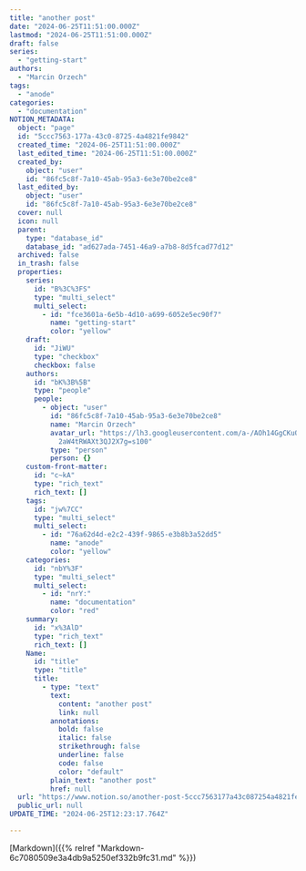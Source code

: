 ```yaml
---
title: "another post"
date: "2024-06-25T11:51:00.000Z"
lastmod: "2024-06-25T11:51:00.000Z"
draft: false
series:
  - "getting-start"
authors:
  - "Marcin Orzech"
tags:
  - "anode"
categories:
  - "documentation"
NOTION_METADATA:
  object: "page"
  id: "5ccc7563-177a-43c0-8725-4a4821fe9842"
  created_time: "2024-06-25T11:51:00.000Z"
  last_edited_time: "2024-06-25T11:51:00.000Z"
  created_by:
    object: "user"
    id: "86fc5c8f-7a10-45ab-95a3-6e3e70be2ce8"
  last_edited_by:
    object: "user"
    id: "86fc5c8f-7a10-45ab-95a3-6e3e70be2ce8"
  cover: null
  icon: null
  parent:
    type: "database_id"
    database_id: "ad627ada-7451-46a9-a7b8-8d5fcad77d12"
  archived: false
  in_trash: false
  properties:
    series:
      id: "B%3C%3FS"
      type: "multi_select"
      multi_select:
        - id: "fce3601a-6e5b-4d10-a699-6052e5ec90f7"
          name: "getting-start"
          color: "yellow"
    draft:
      id: "JiWU"
      type: "checkbox"
      checkbox: false
    authors:
      id: "bK%3B%5B"
      type: "people"
      people:
        - object: "user"
          id: "86fc5c8f-7a10-45ab-95a3-6e3e70be2ce8"
          name: "Marcin Orzech"
          avatar_url: "https://lh3.googleusercontent.com/a-/AOh14GgCKuO1zsseMkPJCgviMx35P\
            2aW4tRWAXt3QJ2X7g=s100"
          type: "person"
          person: {}
    custom-front-matter:
      id: "c~kA"
      type: "rich_text"
      rich_text: []
    tags:
      id: "jw%7CC"
      type: "multi_select"
      multi_select:
        - id: "76a62d4d-e2c2-439f-9865-e3b8b3a52dd5"
          name: "anode"
          color: "yellow"
    categories:
      id: "nbY%3F"
      type: "multi_select"
      multi_select:
        - id: "nrY:"
          name: "documentation"
          color: "red"
    summary:
      id: "x%3AlD"
      type: "rich_text"
      rich_text: []
    Name:
      id: "title"
      type: "title"
      title:
        - type: "text"
          text:
            content: "another post"
            link: null
          annotations:
            bold: false
            italic: false
            strikethrough: false
            underline: false
            code: false
            color: "default"
          plain_text: "another post"
          href: null
  url: "https://www.notion.so/another-post-5ccc7563177a43c087254a4821fe9842"
  public_url: null
UPDATE_TIME: "2024-06-25T12:23:17.764Z"

---
```



[Markdown]({{% relref "Markdown-6c7080509e3a4db9a5250ef332b9fc31.md" %}}) 

